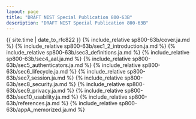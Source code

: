 ```yaml
---
layout: page
title: "DRAFT NIST Special Publication 800-63B"
description: "DRAFT NIST Special Publication 800-63B"
---
```


{{ site.time | date_to_rfc822 }}
{% include_relative sp800-63b/cover.ja.md %}
{% include_relative sp800-63b/sec1_2_introduction.ja.md %}
{% include_relative sp800-63b/sec3_definitions.ja.md %}
{% include_relative sp800-63b/sec4_aal.ja.md %}
{% include_relative sp800-63b/sec5_authenticators.ja.md %}
{% include_relative sp800-63b/sec6_lifecycle.ja.md %}
{% include_relative sp800-63b/sec7_session.ja.md %}
{% include_relative sp800-63b/sec8_security.ja.md %}
{% include_relative sp800-63b/sec9_privacy.ja.md %}
{% include_relative sp800-63b/sec10_usability.ja.md %}
{% include_relative sp800-63b/references.ja.md %}
{% include_relative sp800-63b/appA_memorized.ja.md %}
